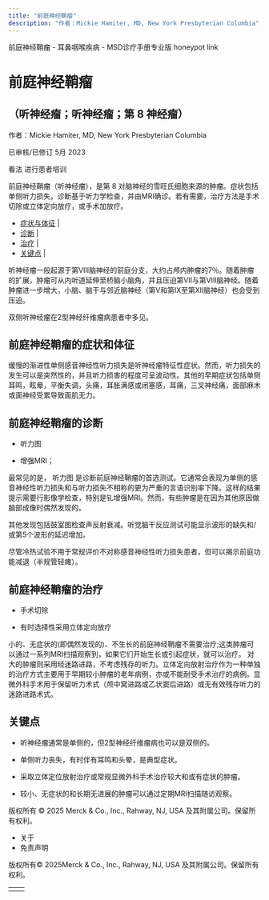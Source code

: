 ```yaml
---
title: "前庭神经鞘瘤"
description: "作者：Mickie Hamiter, MD, New York Presbyterian Columbia"
---
```


﻿前庭神经鞘瘤 \- 耳鼻咽喉疾病 \- MSD诊疗手册专业版 honeypot link

# 前庭神经鞘瘤

## （听神经瘤；听神经瘤；第 8 神经瘤）

作者：Mickie Hamiter, MD, New York Presbyterian Columbia

已审核/已修订 5月 2023

看法 进行患者培训

前庭神经鞘瘤（听神经瘤），是第 8 对脑神经的雪旺氏细胞来源的肿瘤。症状包括单侧听力损失。诊断基于听力学检查，并由MRI确诊。若有需要，治疗方法是手术切除或立体定向放疗，或手术加放疗。

- [症状与体征](#症状与体征_v944663_zh) \|
- [诊断](#诊断_v944666_zh) \|
- [治疗](#治疗_v944678_zh) \|
- [关键点](#关键点_v6659378_zh) \|

听神经瘤一般起源于第Ⅷ脑神经的前庭分支，大约占颅内肿瘤的7％。随着肿瘤的扩展，肿瘤可从内听道延伸至桥脑小脑角，并且压迫第Ⅶ与第Ⅷ脑神经。随着肿瘤进一步增大，小脑、脑干与邻近脑神经（第Ⅴ和第Ⅸ至第Ⅻ脑神经）也会受到压迫。

双侧听神经瘤在2型神经纤维瘤病患者中多见。

## 前庭神经鞘瘤的症状和体征

缓慢的渐进性单侧感音神经性听力损失是听神经瘤特征性症状。然而，听力损失的发生可以是突然性的，并且听力损害的程度可呈波动性。其他的早期症状包括单侧耳鸣，眩晕，平衡失调，头痛，耳胀满感或闭塞感，耳痛，三叉神经痛，面部麻木或面神经受累导致面肌无力。

## 前庭神经鞘瘤的诊断

- 听力图

- 增强MRI；


最常见的是， 听力图 是诊断前庭神经鞘瘤的首选测试。它通常会表现为单侧的感音神经性听力损失和与听力损失不相称的更为严重的言语识别率下降。这样的结果提示需要行影像学检查，特别是钆增强MRI。然而，有些肿瘤是在因为其他原因做脑部成像时偶然发现的。

其他发现包括鼓室图检查声反射衰减。听觉脑干反应测试可能显示波形的缺失和/或第5个波形的延迟增加。

尽管冷热试验不用于常规评价不对称感音神经性听力损失患者，但可以揭示前庭功能减退（半规管轻瘫）。

## 前庭神经鞘瘤的治疗

- 手术切除

- 有时选择性采用立体定向放疗


小的、无症状的(即偶然发现的)、不生长的前庭神经鞘瘤不需要治疗;这类肿瘤可以通过一系列MRI扫描观察到，如果它们开始生长或引起症状，就可以治疗。 对大的肿瘤则采用经迷路进路，不考虑残存的听力。立体定向放射治疗作为一种单独的治疗方式主要用于早期较小肿瘤的老年病例，亦或不能耐受手术治疗的病例。显微外科手术用于保留听力术式（颅中窝进路或乙状窦后进路）或无有效残存听力的迷路进路术式。

## 关键点

- 听神经瘤通常是单侧的，但2型神经纤维瘤病也可以是双侧的。

- 单侧听力丧失，有时伴有耳鸣和头晕，是典型症状。

- 采取立体定位放射治疗或常规显微外科手术治疗较大和或有症状的肿瘤。

- 较小、无症状的和长期无进展的肿瘤可以通过定期MRI扫描随访观察。




版权所有 © 2025
Merck & Co., Inc., Rahway, NJ, USA 及其附属公司。保留所有权利。

- 关于
- 免责声明

版权所有© 2025Merck & Co., Inc., Rahway, NJ, USA 及其附属公司。保留所有权利。

|     |     |
| --- | --- |
|  |  |